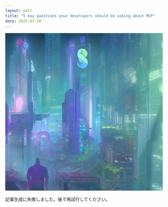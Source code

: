 ```yaml
---
layout: post
title: "5 key questions your developers should be asking about MCP"
date: 2025-07-20
---
```


![記事画像](assets/images/20250720_ai.png)

記事生成に失敗しました。後で再試行してください。
